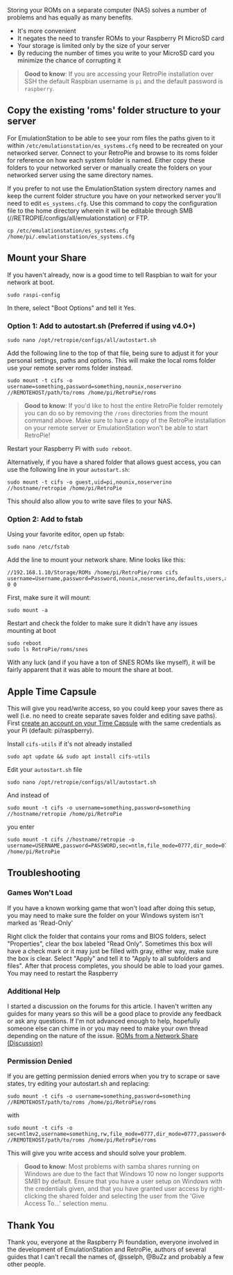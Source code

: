 Storing your ROMs on a separate computer (NAS) solves a number of problems and has equally as many benefits.

* It's more convenient
* It negates the need to transfer ROMs to your Raspberry PI MicroSD card
* Your storage is limited only by the size of your server
* By reducing the number of times you write to your MicroSD card you minimize the chance of corrupting it

> **Good to know**: If you are accessing your RetroPie installation over SSH the default Raspbian username is `pi` and the default password is `raspberry`.

## Copy the existing 'roms' folder structure to your server

For EmulationStation to be able to see your rom files the paths given to it within `/etc/emulationstation/es_systems.cfg` need to be recreated on your networked server. Connect to your RetroPie and browse to its roms folder for reference on how each system folder is named. Either copy these folders to your networked server or manually create the folders on your networked server using the same directory names.

If you prefer to not use the EmulationStation system directory names and keep the current folder structure you have on your networked server you'll need to edit `es_systems.cfg`. Use this command to copy the configuration file to the home directory wherein it will be editable through SMB (//RETROPIE/configs/all/emulationstation) or FTP.

    cp /etc/emulationstation/es_systems.cfg /home/pi/.emulationstation/es_systems.cfg

## Mount your Share

If you haven't already, now is a good time to tell Raspbian to wait for your network at boot.

    sudo raspi-config

In there, select "Boot Options" and tell it Yes.

### Option 1: Add to autostart.sh (Preferred if using v4.0+)

    sudo nano /opt/retropie/configs/all/autostart.sh

Add the following line to the top of that file, being sure to adjust it for your personal settings, paths and options. This will make the local roms folder use your remote server roms folder instead.

    sudo mount -t cifs -o username=something,password=something,nounix,noserverino //REMOTEHOST/path/to/roms /home/pi/RetroPie/roms

> **Good to know**: If you'd like to host the entire RetroPie folder remotely you can do so by removing the `/roms` directories from the mount command above. Make sure to have a copy of the RetroPie installation on your remote server or EmulationStation won't be able to start RetroPie!

Restart your Raspberry Pi with `sudo reboot`.

Alternatively, if you have a shared folder that allows guest access, you can use the following line in your `autostart.sh`:

    sudo mount -t cifs -o guest,uid=pi,nounix,noserverino //hostname/retropie /home/pi/RetroPie

This should also allow you to write save files to your NAS.

### Option 2: Add to fstab

Using your favorite editor, open up fstab:

    sudo nano /etc/fstab

Add the line to mount your network share. Mine looks like this:

    //192.168.1.10/Storage/ROMs /home/pi/RetroPie/roms cifs username=Username,password=Password,nounix,noserverino,defaults,users,auto 0 0

First, make sure it will mount:

    sudo mount -a

Restart and check the folder to make sure it didn't have any issues mounting at boot

    sudo reboot
    sudo ls RetroPie/roms/snes

With any luck (and if you have a ton of SNES ROMs like myself), it will be fairly apparent that it was able to mount the share at boot.

## Apple Time Capsule

This will give you read/write access, so you could keep your saves there as well (i.e. no need to create separate saves folder and editing save paths).  
First [create an account on your Time Capsule](https://discussions.apple.com/message/6801520#message6801520) with the same credentials as your Pi (default: pi/raspberry).

Install `cifs-utils` if it's not already installed  
```
sudo apt update && sudo apt install cifs-utils
```  
Edit your `autostart.sh` file  
```
sudo nano /opt/retropie/configs/all/autostart.sh
```
And instead of 
```
sudo mount -t cifs -o username=something,password=something //hostname/retropie /home/pi/RetroPie
```
you enter 
```
sudo mount -t cifs //hostname/retropie -o username=USERNAME,password=PASSWORD,sec=ntlm,file_mode=0777,dir_mode=0777 /home/pi/RetroPie
```



## Troubleshooting

### Games Won't Load

If you have a known working game that won't load after doing this setup, you may need to make sure the folder on your Windows system isn't marked as 'Read-Only'

Right click the folder that contains your roms and BIOS folders, select "Properties", clear the box labeled "Read Only".
Sometimes this box will have a check mark or it may just be filled with gray, either way, make sure the box is clear. Select "Apply" and tell it to "Apply to all subfolders and files". After that process completes, you should be able to load your games. You may need to restart the Raspberry

### Additional Help

I started a discussion on the forums for this article. I haven't written any guides for many years so this will be a good place to provide any feedback or ask any questions. If I'm not advanced enough to help, hopefully someone else can chime in or you may need to make your own thread depending on the nature of the issue.
[ROMs from a Network Share (Discussion)](https://retropie.org.uk/forum/topic/2870/running-roms-from-a-network-share)

### Permission Denied

If you are getting permission denied errors when you try to scrape or save states, try editing your autostart.sh and replacing:

    sudo mount -t cifs -o username=something,password=something //REMOTEHOST/path/to/roms /home/pi/RetroPie/roms

with

    sudo mount -t cifs -o sec=ntlmv2,username=something,rw,file_mode=0777,dir_mode=0777,password=something,nounix,noserverino //REMOTEHOST/path/to/roms /home/pi/RetroPie/roms

This will give you write access and should solve your problem.

> **Good to know**: Most problems with samba shares running on Windows are due to the fact that Windows 10 now no longer supports SMB1 by default. Ensure that you have a user setup on Windows with the credentials given, and that you have granted user access by right-clicking the shared folder and selecting the user from the 'Give Access To...' selection menu.

## Thank You
Thank you, everyone at the Raspberry Pi foundation, everyone involved in the development of EmulationStation and RetroPie, authors of several guides that I can't recall the names of, @sselph, @BuZz and probably a few other people.
